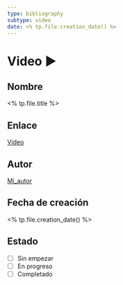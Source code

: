 ```yaml
---
type: bibliography
subtype: video
date: <% tp.file.creation_date() %>
---
```

# Video ▶
## Nombre
<% tp.file.title %>
## Enlace
[Video](https://www.youtube.es)
## Autor
[Mi_autor](https://www.google.es)
## Fecha de creación
<% tp.file.creation_date() %>
## Estado
- [ ] Sin empezar
- [ ] En progreso
- [ ] Completado

